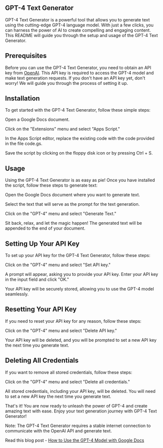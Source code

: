 ## GPT-4 Text Generator
GPT-4 Text Generator is a powerful tool that allows you to generate text using the cutting-edge GPT-4 language model. With just a few clicks, you can harness the power of AI to create compelling and engaging content. This README will guide you through the setup and usage of the GPT-4 Text Generator.

## Prerequisites
Before you can use the GPT-4 Text Generator, you need to obtain an API key from [OpenAI](https://platform.openai.com/account/api-keys). This API key is required to access the GPT-4 model and make text generation requests. If you don't have an API key yet, don't worry! We will guide you through the process of setting it up.

## Installation
To get started with the GPT-4 Text Generator, follow these simple steps:

Open a Google Docs document.

Click on the "Extensions" menu and select "Apps Script."

In the Apps Script editor, replace the existing code with the code provided in the file code.gs.

Save the script by clicking on the floppy disk icon or by pressing Ctrl + S.

## Usage
Using the GPT-4 Text Generator is as easy as pie! Once you have installed the script, follow these steps to generate text:

Open the Google Docs document where you want to generate text.

Select the text that will serve as the prompt for the text generation.

Click on the "GPT-4" menu and select "Generate Text."

Sit back, relax, and let the magic happen! The generated text will be appended to the end of your document.

## Setting Up Your API Key
To set up your API key for the GPT-4 Text Generator, follow these steps:

Click on the "GPT-4" menu and select "Set API key."

A prompt will appear, asking you to provide your API key. Enter your API key in the input field and click "OK."

Your API key will be securely stored, allowing you to use the GPT-4 model seamlessly.

## Resetting Your API Key
If you need to reset your API key for any reason, follow these steps:

Click on the "GPT-4" menu and select "Delete API key."

Your API key will be deleted, and you will be prompted to set a new API key the next time you generate text.

## Deleting All Credentials
If you want to remove all stored credentials, follow these steps:

Click on the "GPT-4" menu and select "Delete all credentials."

All stored credentials, including your API key, will be deleted. You will need to set a new API key the next time you generate text.

That's it! You are now ready to unleash the power of GPT-4 and create amazing text with ease. Enjoy your text generation journey with GPT-4 Text Generator!

Note: The GPT-4 Text Generator requires a stable internet connection to communicate with the OpenAI API and generate text.

Read this blog post - [How to Use the GPT-4 Model with Google Docs](https://torbjornzetterlund.com/how-to-use-the-gpt-4-model-with-google-docs-a-step-by-step-guide-to-setting-up-and-writing-the-extension-code-in-javascript/?preview_id=39975&preview_nonce=591a490828&preview=true&_thumbnail_id=25381)